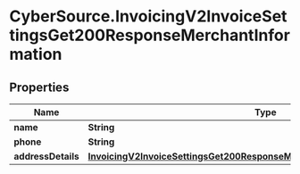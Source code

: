 # CyberSource.InvoicingV2InvoiceSettingsGet200ResponseMerchantInformation

## Properties
Name | Type | Description | Notes
------------ | ------------- | ------------- | -------------
**name** | **String** |  | [optional] 
**phone** | **String** |  | [optional] 
**addressDetails** | [**InvoicingV2InvoiceSettingsGet200ResponseMerchantInformationAddressDetails**](InvoicingV2InvoiceSettingsGet200ResponseMerchantInformationAddressDetails.md) |  | [optional] 


